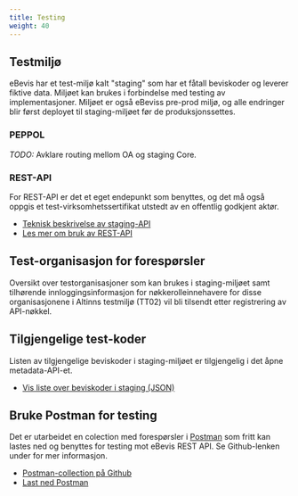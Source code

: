 ```yaml
---
title: Testing
weight: 40
---
```


## Testmiljø

eBevis har et test-miljø kalt "staging" som har et fåtall beviskoder og leverer fiktive data. Miljøet kan brukes i forbindelse med testing av implementasjoner. Miljøet er også eBeviss pre-prod miljø, og alle endringer blir først deployet til staging-miljøet før de produksjonssettes.

### PEPPOL

_TODO:_ Avklare routing mellom OA og staging Core.

### REST-API

For REST-API er det et eget endepunkt som benyttes, og det må også oppgis et test-virksomhetssertifikat utstedt av en offentlig godkjent aktør.

* [Teknisk beskrivelse av staging-API](https://ebevis.no/docs/services/staging/)
* [Les mer om bruk av REST-API](../bruke-rest-api)

## Test-organisasjon for forespørsler

Oversikt over testorganisasjoner som kan brukes i staging-miljøet samt tilhørende innloggingsinformasjon for nøkkerolleinnehavere for disse organisasjonene i Altinns testmiljø (TT02) vil bli tilsendt etter registrering av API-nøkkel.

## Tilgjengelige test-koder

Listen av tilgjengelige beviskoder i staging-miljøet er tilgjengelig i det åpne metadata-API-et.

* [Vis liste over beviskoder i staging (JSON)](https://api.ebevis.no/nadobe-staging/v1/public/metadata/evidencecodes)

## Bruke Postman for testing

Det er utarbeidet en colection med forespørsler i [Postman](https://www.getpostman.com/) som fritt kan lastes ned og benyttes for testing mot eBevis REST API. Se Github-lenken under for mer informasjon.

* [Postman-collection på Github](https://github.com/Altinn/eBevis)
* [Last ned Postman](https://www.getpostman.com/)